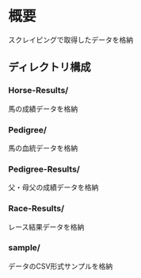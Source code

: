 # 概要

スクレイピングで取得したデータを格納

## ディレクトリ構成

### Horse-Results/

馬の成績データを格納

### Pedigree/

馬の血統データを格納

### Pedigree-Results/

父・母父の成績データを格納

### Race-Results/

レース結果データを格納

### sample/

データのCSV形式サンプルを格納
